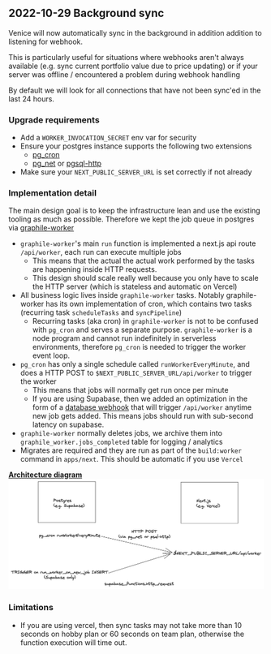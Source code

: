 ## 2022-10-29 Background sync

Venice will now automatically sync in the background in addition addition to listening for webhook.

This is particularly useful for situations where webhooks aren't always available (e.g. sync current portfolio value due to price updating) or if your server was offline / encountered a problem during webhook handling

By default we will look for all connections that have not been sync'ed in the last 24 hours. 

### Upgrade requirements

- Add a `WORKER_INVOCATION_SECRET` env var for security
- Ensure your postgres instance supports the following two extensions
  - [pg_cron](https://github.com/citusdata/pg_cron)
  - [pg_net](https://github.com/supabase/pg_net/) or [pgsql-http](https://github.com/pramsey/pgsql-http)
- Make sure your `NEXT_PUBLIC_SERVER_URL` is set correctly if not already

### Implementation detail

The main design goal is to keep the infrastructure lean and use the existing tooling as much as possible. Therefore we kept the job queue in postgres via [graphile-worker](https://github.com/graphile/worker/)

- `graphile-worker`'s main `run` function is implemented a next.js api route `/api/worker`, each run can execute multiple jobs
  - This means that the actual the actual work performed by the tasks are happening inside HTTP requests.
  - This design should scale really well because you only have to scale the HTTP server (which is stateless and automatic on Vercel)
- All business logic lives inside `graphile-worker` tasks. Notably graphile-worker has its own implementation of cron, which contains two tasks (recurring task `scheduleTasks` and `syncPipeline`)
  - Recurring tasks (aka cron) in `graphile-worker` is not to be confused with `pg_cron` and serves a separate purpose. `graphile-worker` is a node program and cannot run indefinitely in serverless environments, therefore `pg_cron` is needed to trigger the worker event loop.
- `pg_cron` has only a single schedule called `runWorkerEveryMinute`, and does a HTTP POST to `$NEXT_PUBLIC_SERVER_URL/api/worker` to trigger the worker
  - This means that jobs will normally get run once per minute
  - If you are using Supabase, then we added an optimization in the form of a [database webhook](https://supabase.com/blog/supabase-functions-updates#database-webhooks-alpha) that will trigger `/api/worker` anytime new job gets added. This means jobs should run with sub-second latency on supabase.
- `graphile-worker` normally deletes jobs, we archive them into `graphile_worker.jobs_completed` table for logging / analytics
- Migrates are required and they are run as part of the `build:worker` command in `apps/next`. This should be automatic if you use `Vercel`

[**Architecture diagram**](https://excalidraw.com/#json=ieN-yfQae4hZxIIyD0qrI,tiCIzHkByX9Z6ZszHLDKnw)
![Architecture](./docs/background-sync-architecture.png)

### Limitations

- If you are using vercel, then sync tasks may not take more than 10 seconds on hobby plan or 60 seconds on team plan, otherwise the function execution will time out.
